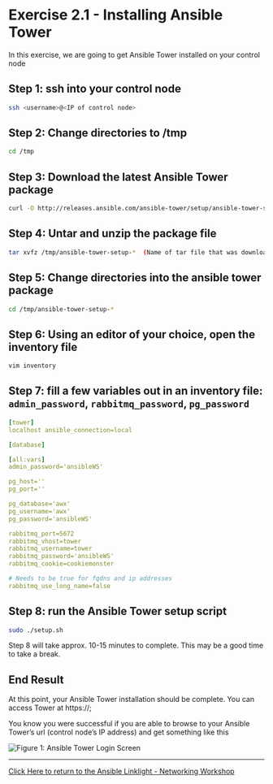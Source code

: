# Exercise 2.1 - Installing Ansible Tower

In this exercise, we are going to get Ansible Tower installed on your control node

## Step 1: ssh into your control node

```bash
ssh <username>@<IP of control node>
```

## Step 2: Change directories to /tmp

```bash
cd /tmp
```

## Step 3: Download the latest Ansible Tower package

```bash
curl -O http://releases.ansible.com/ansible-tower/setup/ansible-tower-setup-latest.tar.gz
```

## Step 4: Untar and unzip the package file

```bash
tar xvfz /tmp/ansible-tower-setup-*  (Name of tar file that was downloaded)
```

## Step 5: Change directories into the ansible tower package

```bash
cd /tmp/ansible-tower-setup-*
```

## Step 6: Using an editor of your choice, open the inventory file

```bash
vim inventory
```

## Step 7: fill a few variables out in an inventory file: `admin_password`, `rabbitmq_password`, `pg_password`

```yml
[tower]
localhost ansible_connection=local

[database]

[all:vars]
admin_password='ansibleWS'

pg_host=''
pg_port=''

pg_database='awx'
pg_username='awx'
pg_password='ansibleWS'

rabbitmq_port=5672
rabbitmq_vhost=tower
rabbitmq_username=tower
rabbitmq_password='ansibleWS'
rabbitmq_cookie=cookiemonster

# Needs to be true for fqdns and ip addresses
rabbitmq_use_long_name=false
```

## Step 8: run the Ansible Tower setup script

```bash
sudo ./setup.sh
```
Step 8 will take approx. 10-15 minutes to complete. This may be a good time to take a break.

## End Result

At this point, your Ansible Tower installation should be complete. You can access Tower at https://<IP-of-your-control-node>;

You know you were successful if you are able to browse to your Ansible Tower’s url (control node’s IP address) and get something like this

![Figure 1: Ansible Tower Login Screen](tower.png)

 ---
[Click Here to return to the Ansible Linklight - Networking Workshop](../README.md)
